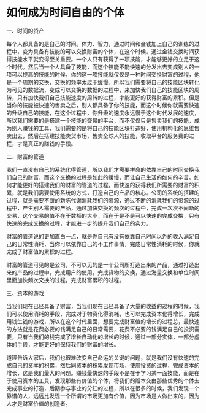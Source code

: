 # 如何成为时间自由的个体

一、时间的资产

每个人都具备的是自己的时间。体力、智力，通过时间和金钱加上自己的训练的过程中，变为具备有技能的可以交换财富的个体，在这个时候。通过金钱交换时间获得技能水平就变得至关重要。一个人只有获得了一项技能，才能够更好的立足于这个时代。然后当一个人具备了技能，而这个技能不能快速的分发出去变成别人的一项可以提高的技能的时候，你的这一项技能就仅仅是一种时间交换财富的过程，他是一个周期的交换，交换的频率太过于缓慢。所以我们需要将自己的技能区块转化为可见的数据流，变成可以交换的数据的过程中，来加快我们自己的技能区块的周转，只有加快我们自己技能速度的周转的过程，才能更好的获得财富的累积。但是当你的技能被快速的售卖之后，别人都具备了你的技能，而这个时候你就需要快速的升级自己的技能，在这个过程中，你升级的速度永远慢于这个时代发展的速度，所以我们需要的是搭建一个技能的交易的平台，而不仅仅只是售卖我们的技能，成为别人赚钱的工具，我们需要的是将自己的技能区块打造好，使用机构化的思维售卖出去，然后在搭建技能卖货市场，售卖全球人的技能，收取平台的服务费的过程，才是真正的赚钱的手段。

二、财富的管道

我们一直没有自己的系统化得管道，所以我们才需要拼命的依靠自己的时间交换我们自己的财富，而这个交换的过程是如此的缓慢，而让自己生活的如何的辛苦。如何才能更好的搭建我们的财富的管道的过程，而快速的获得我们所需要的财富的积累，就是我们需要使用系统的方式，打造自己的产品的核心。公司的系统的搭建的过程，就是需要不断的新陈代谢消耗我们的资源，通过不断的消耗我们的资源的过程中，产生别人需要的产品，通过加快交换的频次的过程中，完成一次次不间断的交易，这个交易的值不在于数额的大小，而在于是不是可以快速的完成交换，只有快速的完成交换的过程，才能进一步的提升我们自己的实力。

财富的管道说的更加直白一点，就是你自己有没有依靠自己时间以外的收入满足自己的日常性消耗，当你可以依靠自己的不工作事情，完成日常性消耗的时候，你就完成了财富值的累积的过程。

财富的管道可见的是公司，不可以见的是一个公司所打造出来的产品，通过打造出来的产品的过程中，完成用户的使用，完成货物的交换，通过海量交换和单位时间里面加快频次交换的过程，完成财富累积的过程。

三、资本的游戏

当我们现在已经具备了财富，当我们现在已经具备了大量的收益的过程的时候，我们可以使用消耗的手段，完成对于物资化得消耗，也可以完成资本化得增长，完成用钱生钱的游戏，所以在这个时代里面，想要完成财富值的增长的过程总，最快速的方法就是花费必要的钱满足自己的日常需要，花费不必要的钱满足自己的投资需要，只有当我们的钱完成了增长自动化的增长的时候，通过一部分实体，一部分虚体的手段，才能更好的保持我们的财富的增长。

道理告诉大家后，我们也很难改变自己命运的关键的问题，就是我们没有快速的完成自己的资本的积累，然后同资本的积累发现市场，使用投资的过程，完成资本的增长，这是我们最大的问题。赚钱最快速的手段不是在于学习某一面技能，而是在于使用资本的工具，发现那些有价值的个体，将我们的赠本交由那些优秀的个体去完成事业的打造，后期参与事业的分红的过程，所以在很多的时候，我们发现一个靠谱的人，远远比发现一个所谓的市场更加有价值，因为市场是人做出来的，因为人才是财富价值的创造者。
